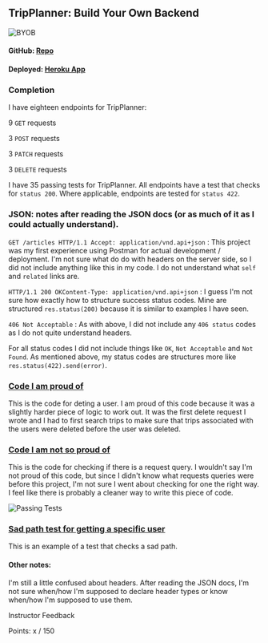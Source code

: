## TripPlanner: Build Your Own Backend

![BYOB](http://g.recordit.co/avaxlIqDFr.gif)

#### GitHub: [Repo](https://github.com/devinmarieb/trip-planner)

#### Deployed: [Heroku App ](https://tripplannerprjct.herokuapp.com/)

### Completion

I have eighteen endpoints for TripPlanner:

9 `GET` requests

3 `POST` requests

3 `PATCH` requests

3 `DELETE` requests

I have 35 passing tests for TripPlanner. All endpoints have a test that checks for `status 200`. Where applicable, endpoints are tested for `status 422`.

### JSON: notes after reading the JSON docs (or as much of it as I could actually understand).

`GET /articles HTTP/1.1 Accept: application/vnd.api+json` : This project was my first experience using Postman for actual development / deployment. I'm not sure what do do with headers on the server side, so I did not include anything like this in my code. I do not understand what `self` and `related` links are.

`HTTP/1.1 200 OKContent-Type: application/vnd.api+json` : I guess I'm not sure how exactly how to structure success status codes. Mine are structured `res.status(200)` because it is similar to examples I have seen.

`406 Not Acceptable` : As with above, I did not include any `406 status` codes as I do not quite understand headers.

For all status codes I did not include things like `OK`, `Not Acceptable` and `Not Found`. As mentioned above, my status codes are structures more like `res.status(422).send(error)`.

### [Code I am proud of](https://github.com/devinmarieb/trip-planner/blob/master/server.js#L235-L254)

This is the code for deting a user. I am proud of this code because it was a slightly harder piece of logic to work out. It was the first delete request I wrote and I had to first search trips to make sure that trips associated with the users were deleted before the user was deleted.

### [Code I am not so proud of](https://github.com/devinmarieb/trip-planner/blob/master/server.js#L21-L40)

This is the code for checking if there is a request query. I wouldn't say I'm not proud of this code, but since I didn't know what requests queries were before this project, I'm not sure I went about checking for one the right way. I feel like there is probably a cleaner way to write this piece of code.

![Passing Tests](http://g.recordit.co/SvSnkOcsP9.gif)

### [Sad path test for getting a specific user](https://github.com/devinmarieb/trip-planner/blob/master/tests/server-test.js#L173-L191)

This is an example of a test that checks a sad path.

#### Other notes:

I'm still a little confused about headers. After reading the JSON docs, I'm not sure when/how I'm supposed to declare header types or know when/how I'm supposed to use them.

Instructor Feedback

Points: x / 150
